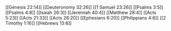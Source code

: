 [[Genesis 22:14]]
[[Deuteronomy 32:26]]
[[1 Samuel 23:26]]
[[Psalms 3:5]]
[[Psalms 4:8]]
[[Isaiah 26:3]]
[[Jeremiah 40:4]]
[[Matthew 28:4]]
[[Acts 5:23]]
[[Acts 21:33]]
[[Acts 28:20]]
[[Ephesians 6:20]]
[[Philippians 4:6]]
[[2 Timothy 1:16]]
[[Hebrews 13:6]]
